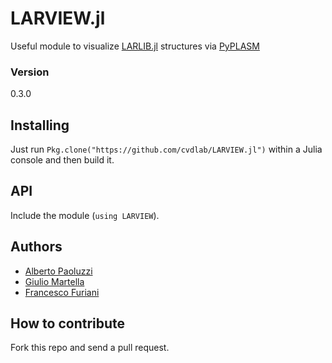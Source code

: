 # LARVIEW.jl

Useful module to visualize [LARLIB.jl](https://github.com/cvdlab/LARLIB.jl) structures via [PyPLASM](https://github.com/plasm-language/pyplasm)

### Version
0.3.0

## Installing

Just run `Pkg.clone("https://github.com/cvdlab/LARVIEW.jl")` within a Julia console and then build it.

## API

Include the module (`using LARVIEW`).

## Authors
* [Alberto Paoluzzi](https://github.com/apaoluzzi)
* [Giulio Martella](https://github.com/giuliom95)
* [Francesco Furiani](https://github.com/furio)

## How to contribute

Fork this repo and send a pull request.
